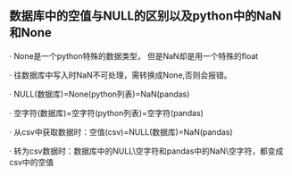 
## 数据库中的空值与NULL的区别以及python中的NaN和None

· None是一个python特殊的数据类型， 但是NaN却是用一个特殊的float

· 往数据库中写入时NaN不可处理，需转换成None,否则会报错。

· NULL(数据库)=None(python列表)=NaN(pandas)

· 空字符(数据库)=空字符(python列表)=空字符(pandas)

· 从csv中获取数据时：空值(csv)=NULL(数据库)=NaN(pandas)

· 转为csv数据时：数据库中的NULL\空字符和pandas中的NaN\空字符，都变成csv中的空值
